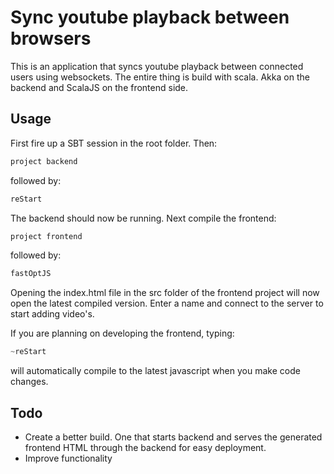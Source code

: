 # Sync youtube playback between browsers
This is an application that syncs youtube playback between connected users using websockets. The entire thing is build with scala. Akka on the backend and ScalaJS on the frontend side. 

## Usage
First fire up a SBT session in the root folder. Then:

```scala
project backend
```
followed by:
```scala
reStart
```
The backend should now be running. Next compile the frontend:
```scala
project frontend
```
followed by:
```scala
fastOptJS
```

Opening the index.html file in the src folder of the frontend project will now open the latest compiled version. Enter a name and connect to the server to start adding video's. 

If you are planning on developing the frontend, typing:
```scala
~reStart
```
will automatically compile to the latest javascript when you make code changes.
## Todo
* Create a better build. One that starts backend and serves the generated frontend HTML through the backend for easy deployment.
* Improve functionality
